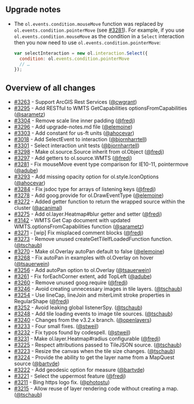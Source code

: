 ## Upgrade notes

* The `ol.events.condition.mouseMove` function was replaced by `ol.events.condition.pointerMove` (see [#3281](https://github.com/openlayers/openlayers/pull/3281)). For example, if you use `ol.events.condition.mouseMove` as the condition in a `Select` interaction then you now need to use `ol.events.condition.pointerMove`:

  ```js
  var selectInteraction = new ol.interaction.Select({
    condition: ol.events.condition.pointerMove
    // …
  });
  ```

## Overview of all changes

 * [#3263](https://github.com/openlayers/openlayers/pull/3263) - Support ArcGIS Rest Services ([@cwgrant](https://github.com/cwgrant))
 * [#3295](https://github.com/openlayers/openlayers/pull/3295) - Add RESTful to WMTS GetCapabilities optionsFromCapabilities ([@sarametz](https://github.com/sarametz))
 * [#3304](https://github.com/openlayers/openlayers/pull/3304) - Remove scale line inner padding ([@fredj](https://github.com/fredj))
 * [#3296](https://github.com/openlayers/openlayers/pull/3296) - Add upgrade-notes.md file ([@elemoine](https://github.com/elemoine))
 * [#3303](https://github.com/openlayers/openlayers/pull/3303) - Add constant for us-ft units ([@ahocevar](https://github.com/ahocevar))
 * [#3018](https://github.com/openlayers/openlayers/pull/3018) - Add SelectEvent to interaction ([@bjornharrtell](https://github.com/bjornharrtell))
 * [#3301](https://github.com/openlayers/openlayers/pull/3301) - Select interaction unit tests ([@bjornharrtell](https://github.com/bjornharrtell))
 * [#3298](https://github.com/openlayers/openlayers/pull/3298) - Make ol.source.Source inherit from ol.Object ([@fredj](https://github.com/fredj))
 * [#3297](https://github.com/openlayers/openlayers/pull/3297) - Add getters to ol.source.WMTS ([@fredj](https://github.com/fredj))
 * [#3281](https://github.com/openlayers/openlayers/pull/3281) - Fix mouseMove event type comparison for IE10-11, pointermove ([@adube](https://github.com/adube))
 * [#3293](https://github.com/openlayers/openlayers/pull/3293) - Add missing opacity option for ol.style.IconOptions ([@ahocevar](https://github.com/ahocevar))
 * [#3284](https://github.com/openlayers/openlayers/pull/3284) - Fix jsdoc type for arrays of listening keys ([@fredj](https://github.com/fredj))
 * [#3278](https://github.com/openlayers/openlayers/pull/3278) - Add goog.provide for ol.DrawEventType ([@elemoine](https://github.com/elemoine))
 * [#3272](https://github.com/openlayers/openlayers/pull/3272) - Added getter function to return the wrapped source within the cluster ([@acanimal](https://github.com/acanimal))
 * [#3275](https://github.com/openlayers/openlayers/pull/3275) - Add ol.layer.Heatmap#blur getter and setter ([@fredj](https://github.com/fredj))
 * [#3142](https://github.com/openlayers/openlayers/pull/3142) - WMTS Get Cap document with updated WMTS.optionsFromCapabilities function ([@sarametz](https://github.com/sarametz))
 * [#3271](https://github.com/openlayers/openlayers/pull/3271) - [wip] Fix misplaced comment blocks ([@fredj](https://github.com/fredj))
 * [#3273](https://github.com/openlayers/openlayers/pull/3273) - Remove unused createGetTileIfLoadedFunction function. ([@tschaub](https://github.com/tschaub))
 * [#3270](https://github.com/openlayers/openlayers/pull/3270) - Make ol.Overlay autoPan default to false ([@elemoine](https://github.com/elemoine))
 * [#3268](https://github.com/openlayers/openlayers/pull/3268) - Fix autoPan in examples with ol.Overlay on hover ([@tsauerwein](https://github.com/tsauerwein))
 * [#3256](https://github.com/openlayers/openlayers/pull/3256) - Add autoPan option to ol.Overlay ([@tsauerwein](https://github.com/tsauerwein))
 * [#3261](https://github.com/openlayers/openlayers/pull/3261) - Fix forEachCorner extent, add TopLeft ([@adube](https://github.com/adube))
 * [#3260](https://github.com/openlayers/openlayers/pull/3260) - Remove unused goog.require ([@fredj](https://github.com/fredj))
 * [#3246](https://github.com/openlayers/openlayers/pull/3246) - Avoid creating unnecessary images in tile layers. ([@tschaub](https://github.com/tschaub))
 * [#3254](https://github.com/openlayers/openlayers/pull/3254) - Use lineCap, lineJoin and miterLimit stroke properties in RegularShape ([@fredj](https://github.com/fredj))
 * [#3252](https://github.com/openlayers/openlayers/pull/3252) - Avoid leaking global listenerSpy. ([@tschaub](https://github.com/tschaub))
 * [#3248](https://github.com/openlayers/openlayers/pull/3248) - Add tile loading events to image tile sources. ([@tschaub](https://github.com/tschaub))
 * [#3240](https://github.com/openlayers/openlayers/pull/3240) - Changes from the v3.2.x branch. ([@openlayers](https://github.com/openlayers))
 * [#3233](https://github.com/openlayers/openlayers/pull/3233) - Four small fixes. ([@stweil](https://github.com/stweil))
 * [#3232](https://github.com/openlayers/openlayers/pull/3232) - Fix typos found by codespell. ([@stweil](https://github.com/stweil))
 * [#3231](https://github.com/openlayers/openlayers/pull/3231) - Make ol.layer.Heatmap#radius configurable ([@fredj](https://github.com/fredj))
 * [#3225](https://github.com/openlayers/openlayers/pull/3225) - Respect attributions passed to TileJSON source. ([@tschaub](https://github.com/tschaub))
 * [#3223](https://github.com/openlayers/openlayers/pull/3223) - Resize the canvas when the tile size changes. ([@tschaub](https://github.com/tschaub))
 * [#3224](https://github.com/openlayers/openlayers/pull/3224) - Provide the ability to get the layer name from a MapQuest source ([@bartvde](https://github.com/bartvde))
 * [#3222](https://github.com/openlayers/openlayers/pull/3222) - Add geodesic option for measure ([@bartvde](https://github.com/bartvde))
 * [#3221](https://github.com/openlayers/openlayers/pull/3221) - Select the uppermost feature ([@fredj](https://github.com/fredj))
 * [#3211](https://github.com/openlayers/openlayers/pull/3211) - Bing https logo fix. ([@photostu](https://github.com/photostu))
 * [#3215](https://github.com/openlayers/openlayers/pull/3215) - Allow reuse of layer rendering code without creating a map. ([@tschaub](https://github.com/tschaub))
